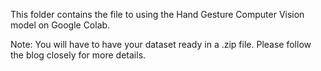 This folder contains the file to using the Hand Gesture Computer Vision model on Google Colab. 

Note: You will have to have your dataset ready in a .zip file. Please follow the blog closely for more details.
